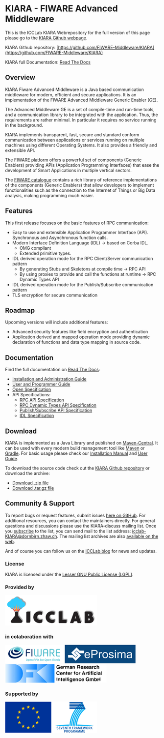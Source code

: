 # KIARA - FIWARE Advanced  Middleware

This is the ICCLab KIARA Webrepository for the full version of this page please go to the [KIARA Github webpage](http://icclab.github.io/KIARA).

KIARA Github repository: [https://github.com/FIWARE-Middleware/KIARA](https://github.com/FIWARE-Middleware/KIARA)

KIARA full Documentation: [Read The Docs](http://fiware-middleware-kiara.readthedocs.org/)

## Overview

KIARA Fiware Advanced Middleware is a Java based communication middleware for modern, efficient and secure applications. It is an implementation of the FIWARE Advanced Middleware Generic Enabler (GE). 

The Advanced Middleware GE is a set of compile-time and run-time tools, and a communication library to be integrated with the application. Thus, the requirements are rather minimal. In particular it requires no service running in the background.

KIARA implements transparent, fast, secure and standard conform communication between applications or services running on multiple machines using different Operating Systems. It also provides a friendly and extensible API.

The [FIWARE platform](http://www.fiware.org) offers a powerful set of components (Generic Enablers) providing APIs (Application Programming Interfaces) that ease the development of Smart Applications in multiple vertical sectors.

The [FIWARE catalogue](http://catalog.fiware.org) contains a rich library of reference implementations of the components (Generic Enablers) that allow developers to implement functionalities such as the connection to the Internet of Things or Big Data analysis, making programming much easier.

## Features

This first release focuses on the basic features of RPC communication:

- Easy to use and extensible Application Programmer Interface (API).
Synchronous and Asynchronous function calls.
- Modern Interface Definition Language (IDL) → based on Corba IDL.
    - OMG compliant
    - Extended primitive types.
- IDL derived operation mode for the RPC Client/Server communication pattern
    - By generating Stubs and Skeletons at compile time → RPC API
    - By using proxies to provide and call the functions at runtime → RPC Dynamic Types API
- IDL derived operation mode for the Publish/Subscribe communication pattern
- TLS encryption for secure communication

## Roadmap

Upcoming versions will include additional features:

- Advanced security features like field encryption and authentication
- Application derived and mapped operation mode providing dynamic declaration of functions and data type mapping in source code. 

## Documentation

Find the full documentation on [Read The Docs](http://fiware-middleware-kiara.readthedocs.org/):

- [Installation and Administration Guide](http://fiware-middleware-kiara.readthedocs.org/en/latest/manuals/Installation_and_Admin_Guide.html)
- [User and Programmer Guide](http://fiware-middleware-kiara.readthedocs.org/en/latest/manuals/User_and_Programmer_Guide.html)
- [Open Specification](http://fiware-middleware-kiara.readthedocs.org/en/latest/specification/OpenSpecification.html)
- API Specifications:
    - [RPC API Specification](http://fiware-middleware-kiara.readthedocs.org/en/latest/specification/Middleware_RPC_API_Specification.html)
    - [RPC Dynamic Types API Specification](http://fiware-middleware-kiara.readthedocs.org/en/latest/specification/Middleware_RPC_Dynamic_Types_API_Specification.html) 
    - [Publish/Subscribe API Specification](http://fiware-middleware-kiara.readthedocs.org/en/latest/specification/Middleware_PUBSUB_API_Specification.html)
    - [IDL Specification](http://fiware-middleware-kiara.readthedocs.org/en/latest/specification/Middleware_IDL_Specification.html)

## Download

KIARA is implemented as a Java Library and published on [Maven-Central](http://search.maven.org/#search|ga|1|g:org.fiware.kiara). It can be used with every modern build management tool like [Maven](https://maven.apache.org) or [Gradle](https://gradle.org).
For basic usage please check our [Installation Manual](http://fiware-middleware-kiara.readthedocs.org/en/latest/manuals/Installation_and_Admin_Guide.html) and [User Guide](http://fiware-middleware-kiara.readthedocs.org/en/latest/manuals/User_and_Programmer_Guide.html).

To download the source code check out the [KIARA Github repository](https://github.com/FIWARE-Middleware/KIARA) or download the archive:

- [Download .zip file](https://github.com/FIWARE-Middleware/KIARA/zipball/master)
- [Download .tar.gz file](https://github.com/FIWARE-Middleware/KIARA/tarball/master)

## Community & Support
To report bugs or request features, submit issues [here on GitHub](https://github.com/fiware-middleware/KIARA/issues). For additional resources, you can contact the maintainers directly. For general questions and discussions please use the KIARA-discuss mailing list. Once you [subscribe](https://mailman.engineering.zhaw.ch/mailman/listinfo/icclab-KIARA) to the list, you can send mail to the list address: [icclab-KIARA@dornbirn.zhaw.ch](mailto:icclab-KIARA@dornbirn.zhaw.ch). The mailing list archives are also [available on the web](https://mailman.engineering.zhaw.ch/pipermail/icclab-KIARA/).

And of course you can follow us on the [ICCLab blog](https://blog.zhaw.ch/icclab) for news and updates.

### License

KIARA is licensed under the [Lesser GNU Public License (LGPL)](http://www.gnu.org/licenses/lgpl.html).

### Provided by
[![ICCLab Logo](./docs/img/icclab_logo_300x100.png "ICCLab")](https://blog.zhaw.ch/icclab)

### in colaboration with
[![FIWARE Logo](./docs/img/FIWARE_logo_60.png "FIWARE")](http://fiware.org)
[![eProsima Logo](./docs/img/eProsimaLogo_60.png "eProsima")](http://www.eprosima.com)
[![DFKI Logo](./docs/img/DFKI_Logo_60.png "DFKI")](http://www.dfki.de)

### Supported by
[![EU FP7 Logo](./docs/img/EU_FP7_logo.png)](http://cordis.europa.eu/fp7/home_en.html)
